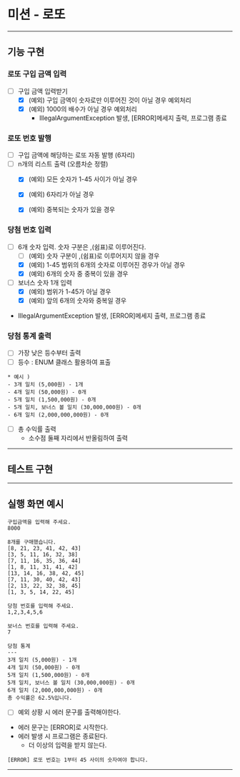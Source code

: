 # 미션 - 로또

---
## 기능 구현

### 로또 구입 금액 입력
- [ ] 구입 금액 입력받기
  - [x] (예외) 구입 금액이 숫자로만 이루어진 것이 아닐 경우 예외처리 
  - [x] (예외) 1000의 배수가 아닐 경우 예외처리 
    * IllegalArgumentException 발생, [ERROR]메세지 출력, 프로그램 종료

### 로또 번호 발행
- [ ] 구입 금액에 해당하는 로또 자동 발행 (6자리)
- [ ] n개의 리스트 출력 (오름차순 정렬)
   - [x] (예외) 모든 숫자가 1-45 사이가 아닐 경우
   - [x] (예외) 6자리가 아닐 경우
   - [x] (예외) 중복되는 숫자가 있을 경우
   

### 당첨 번호 입력
- [ ] 6개 숫자 입력. 숫자 구분은 ,(쉼표)로 이루어진다.
  - [ ] (예외) 숫자 구분이 ,(쉼표)로 이루어지지 않을 경우
  - [x] (예외) 1-45 범위의 6개의 숫자로 이루어진 경우가 아닐 경우
  - [x] (예외) 6개의 숫자 중 중복이 있을 경우
- [ ] 보너스 숫자 1개 입력
  - [x] (예외) 범위가 1-45가 아닐 경우
  - [x] (예외) 앞의 6개의 숫자와 중복일 경우
 * IllegalArgumentException 발생, [ERROR]메세지 출력, 프로그램 종료


### 당첨 통계 출력
- [ ] 가장 낮은 등수부터 출력
- [ ] 등수 : ENUM 클래스 활용하여 표출
``` 
* 예시 ) 
- 3개 일치 (5,000원) - 1개
- 4개 일치 (50,000원) - 0개
- 5개 일치 (1,500,000원) - 0개
- 5개 일치, 보너스 볼 일치 (30,000,000원) - 0개
- 6개 일치 (2,000,000,000원) - 0개
```
- [ ] 총 수익률 출력
   * 소수점 둘째 자리에서 반올림하여 출력

---
## 테스트 구현

---
## 실행 화면 예시
```
구입금액을 입력해 주세요.
8000

8개를 구매했습니다.
[8, 21, 23, 41, 42, 43] 
[3, 5, 11, 16, 32, 38] 
[7, 11, 16, 35, 36, 44] 
[1, 8, 11, 31, 41, 42] 
[13, 14, 16, 38, 42, 45] 
[7, 11, 30, 40, 42, 43] 
[2, 13, 22, 32, 38, 45] 
[1, 3, 5, 14, 22, 45]

당첨 번호를 입력해 주세요.
1,2,3,4,5,6

보너스 번호를 입력해 주세요.
7

당첨 통계
---
3개 일치 (5,000원) - 1개
4개 일치 (50,000원) - 0개
5개 일치 (1,500,000원) - 0개
5개 일치, 보너스 볼 일치 (30,000,000원) - 0개
6개 일치 (2,000,000,000원) - 0개
총 수익률은 62.5%입니다.
```
- [ ] 예외 상황 시 에러 문구를 출력해야한다. 
- 에러 문구는 [ERROR]로 시작한다.
- 에러 발생 시 프로그램은 종료된다. 
    - 더 이상의 입력을 받지 않는다.
```
[ERROR] 로또 번호는 1부터 45 사이의 숫자여야 합니다.
```
---

